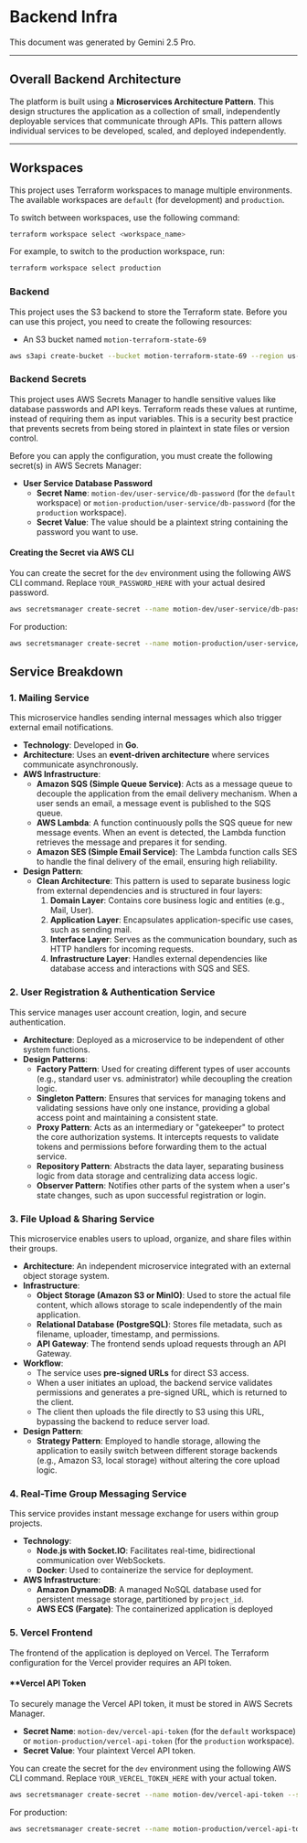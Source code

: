 # Backend Infra

This document was generated by Gemini 2.5 Pro.

---
## **Overall Backend Architecture**

The platform is built using a **Microservices Architecture Pattern**. This design structures the application as a collection of small, independently deployable services that communicate through APIs. This pattern allows individual services to be developed, scaled, and deployed independently.

---

## Workspaces

This project uses Terraform workspaces to manage multiple environments. The available workspaces are `default` (for development) and `production`.

To switch between workspaces, use the following command:

```bash
terraform workspace select <workspace_name>
```

For example, to switch to the production workspace, run:

```bash
terraform workspace select production
```

### Backend

This project uses the S3 backend to store the Terraform state. Before you can use this project, you need to create the following resources:

*   An S3 bucket named `motion-terraform-state-69`
```bash
aws s3api create-bucket --bucket motion-terraform-state-69 --region us-east-1
```

### Backend Secrets

This project uses AWS Secrets Manager to handle sensitive values like database passwords and API keys. Terraform reads these values at runtime, instead of requiring them as input variables. This is a security best practice that prevents secrets from being stored in plaintext in state files or version control.

Before you can apply the configuration, you must create the following secret(s) in AWS Secrets Manager:

*   **User Service Database Password**
    *   **Secret Name**: `motion-dev/user-service/db-password` (for the `default` workspace) or `motion-production/user-service/db-password` (for the `production` workspace).
    *   **Secret Value**: The value should be a plaintext string containing the password you want to use.


#### Creating the Secret via AWS CLI

You can create the secret for the `dev` environment using the following AWS CLI command. Replace `YOUR_PASSWORD_HERE` with your actual desired password.

```bash
aws secretsmanager create-secret --name motion-dev/user-service/db-password --secret-string YOUR_PASSWORD_HERE --region us-west-1
```

For production:

```bash
aws secretsmanager create-secret --name motion-production/user-service/db-password --secret-string YOUR_SECURE_PASSWORD_HERE --region us-east-1
```


## **Service Breakdown**

### **1. Mailing Service**

This microservice handles sending internal messages which also trigger external email notifications.

* **Technology**: Developed in **Go**.
* **Architecture**: Uses an **event-driven architecture** where services communicate asynchronously.
* **AWS Infrastructure**:
    * **Amazon SQS (Simple Queue Service)**: Acts as a message queue to decouple the application from the email delivery mechanism. When a user sends an email, a message event is published to the SQS queue.
    * **AWS Lambda**: A function continuously polls the SQS queue for new message events. When an event is detected, the Lambda function retrieves the message and prepares it for sending.
    * **Amazon SES (Simple Email Service)**: The Lambda function calls SES to handle the final delivery of the email, ensuring high reliability.
* **Design Pattern**:
    * **Clean Architecture**: This pattern is used to separate business logic from external dependencies and is structured in four layers:
        1.  **Domain Layer**: Contains core business logic and entities (e.g., Mail, User).
        2.  **Application Layer**: Encapsulates application-specific use cases, such as sending mail.
        3.  **Interface Layer**: Serves as the communication boundary, such as HTTP handlers for incoming requests.
        4.  **Infrastructure Layer**: Handles external dependencies like database access and interactions with SQS and SES.

### **2. User Registration & Authentication Service**

This service manages user account creation, login, and secure authentication.

* **Architecture**: Deployed as a microservice to be independent of other system functions.
* **Design Patterns**:
    * **Factory Pattern**: Used for creating different types of user accounts (e.g., standard user vs. administrator) while decoupling the creation logic.
    * **Singleton Pattern**: Ensures that services for managing tokens and validating sessions have only one instance, providing a global access point and maintaining a consistent state.
    * **Proxy Pattern**: Acts as an intermediary or "gatekeeper" to protect the core authorization systems. It intercepts requests to validate tokens and permissions before forwarding them to the actual service.
    * **Repository Pattern**: Abstracts the data layer, separating business logic from data storage and centralizing data access logic.
    * **Observer Pattern**: Notifies other parts of the system when a user's state changes, such as upon successful registration or login.

### **3. File Upload & Sharing Service**

This microservice enables users to upload, organize, and share files within their groups.

* **Architecture**: An independent microservice integrated with an external object storage system.
* **Infrastructure**:
    * **Object Storage (Amazon S3 or MinIO)**: Used to store the actual file content, which allows storage to scale independently of the main application.
    * **Relational Database (PostgreSQL)**: Stores file metadata, such as filename, uploader, timestamp, and permissions.
    * **API Gateway**: The frontend sends upload requests through an API Gateway.
* **Workflow**:
    * The service uses **pre-signed URLs** for direct S3 access.
    * When a user initiates an upload, the backend service validates permissions and generates a pre-signed URL, which is returned to the client.
    * The client then uploads the file directly to S3 using this URL, bypassing the backend to reduce server load.
* **Design Pattern**:
    * **Strategy Pattern**: Employed to handle storage, allowing the application to easily switch between different storage backends (e.g., Amazon S3, local storage) without altering the core upload logic.

### **4. Real-Time Group Messaging Service**

This service provides instant message exchange for users within group projects.

* **Technology**:
    * **Node.js with Socket.IO**: Facilitates real-time, bidirectional communication over WebSockets.
    * **Docker**: Used to containerize the service for deployment.
* **AWS Infrastructure**:
    * **Amazon DynamoDB**: A managed NoSQL database used for persistent message storage, partitioned by `project_id`.
    * **AWS ECS (Fargate)**: The containerized application is deployed

### **5. Vercel Frontend**

The frontend of the application is deployed on Vercel. The Terraform configuration for the Vercel provider requires an API token.

#### **Vercel API Token

To securely manage the Vercel API token, it must be stored in AWS Secrets Manager.

*   **Secret Name**: `motion-dev/vercel-api-token` (for the `default` workspace) or `motion-production/vercel-api-token` (for the `production` workspace).
*   **Secret Value**: Your plaintext Vercel API token.

You can create the secret for the `dev` environment using the following AWS CLI command. Replace `YOUR_VERCEL_TOKEN_HERE` with your actual token.

```bash
aws secretsmanager create-secret --name motion-dev/vercel-api-token --secret-string YOUR_VERCEL_TOKEN_HERE --region us-west-1
```

For production:

```bash
aws secretsmanager create-secret --name motion-production/vercel-api-token --secret-string YOUR_VERCEL_TOKEN_HERE --region us-east-1
```
